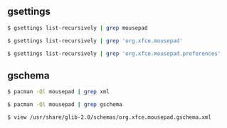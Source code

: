 
## gsettings

``` sh
$ gsettings list-recursively | grep mousepad
```

``` sh
$ gsettings list-recursively | grep 'org.xfce.mousepad'
```

``` sh
$ gsettings list-recursively | grep 'org.xfce.mousepad.preferences'
```

## gschema

``` sh
$ pacman -Ql mousepad | grep xml
```

``` sh
$ pacman -Ql mousepad | grep gschema
```

``` sh
$ view /usr/share/glib-2.0/schemas/org.xfce.mousepad.gschema.xml
```
